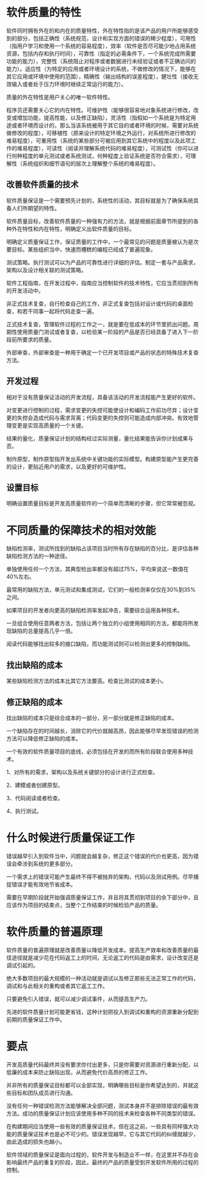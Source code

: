 # 软件质量的特性

软件同时拥有外在的和内在的质量特性，外在特性指的是该产品的用户所能够感受到的部分，包括正确性（系统规范，设计和实现方面的错误的稀少程度），可用性（指用户学习和使用一个系统的容易程度），效率（软件是否尽可能少地占用系统资源，包括内存和执行时间），可靠性（指定的必需条件下，一个系统完成所需要功能的能力），完整性（系统阻止对程序或者数据进行未经验证或者不正确访问的能力）。适应性（为特定的应用或者环境设计的系统，不做修改的情况下，能够在其它应用或环境中使用的范围），精确性（输出结构的误差程度），健壮性（接收无效输入或者处于压力环境时继续正常运行的能力）。

质量的外在特性是用户关心的唯一软件特性。

程序员还需要关心它的内在特性。可维护性（能够很容易地对象系统进行修改，改变或增加功能，提高性能，以及修正缺陷），灵活性（指假如一个系统是为特定用途或者环境而设计的，那么当该系统被用于其它目的或者环境的时候，需要对系统做修改的程度），可移植性（原来设计的特定环境之外运行，对系统所进行修改的难易程度），可重用性（系统的某些部分可被应用到其它系统中的程度以及此项工作的难易程度），可读性（阅读并理解系统代码的难易程度），可测试性（你可以进行何种程度的单元测试或者系统测试，何种程度上验证系统是否符合需求），可理解性（系统组织和细节语句的层次上理解整个系统的难易程度）。

## 改善软件质量的技术

软件质量保证是一个需要预先计划的，系统性的活动，其目标就是为了确保系统具备人们所期望的特性。

软件质量目标，改善软件质量的一种强有力的方法，就是根据前面章节所提到的各种外在特性和内在特性，明确定义出软件质量的目标。

明确定义质量保证工作，保证质量的工作中，一个最常见的问题是质量被认为是次要目标。某些组织当中，快速而槽糕的编程已经成了普遍现象。

测试策略。执行测试可以为产品的可靠性进行详细的评估。制定一套与产品需求，架构以及设计相关联的测试策略。

软件工程指南，在开发过程中，指南应当控制软件的技术特性，它应当贯彻到所有的开发活动中。

非正式技术复查，自行检查自己的工作，非正式复查包括对设计或代码的桌面检查，和若干同事一起将代码走查一遍。

正式技术复查，管理软件过程的工作之一，就是要在低成本的环节里抓出问题。周期性使用质量门测试或者复查，以检验某一阶段的产品是否已经具备了进入下一阶段前所要求的质量。

外部审查，外部审查是一种用于确定一个已开发项目或产品的状态的特殊技术复查方法。

## 开发过程

相对于没有质量保证活动的开发流程，具备该活动的开发流程能产生更好的软件。

对变更进行控制的过程，需求变更的失控可能使设计和编码工作前功尽弃；设计变更的失控会造成代码与需求背离；代码变更的失控则可能造成内部冲突。有效地管理变更是实现高质量的一个关键。

结果的量化，质量保证计划的结构经过实际测量，量化结果能告诉你计划成果与否。

制作原型，制作原型指开发出系统中关键功能的实际模型。构建原型能产生更完善的设计，更贴近用户的需求，以及更好的可维护性。

## 设置目标

明确设置质量目标是开发高质量软件的一个简单而清晰的步骤，但它常常被忽视。

# 不同质量的保障技术的相对效能

缺陷检测率，测试所找到的缺陷占该项目当时所有存在缺陷的百分比，是评估各种缺陷检测方法的一种途径。

单独使用任何一个方法，其典型检出率都没有超过75%，平均来说这一数值在40%左右。

最常用的缺陷方法，单元测试和集成测试，它们的一般检测率仅仅在30%到35%之间。

如果项目的开发者向更高的缺陷检测率发起冲击，需要综合运用各种技术。

一旦组合使用任意两者方法，包括让两个独立的小组使用相同的方法，都能将所发现缺陷的总量提高几乎一倍。

阅读代码能够找出较多的接口缺陷，而功能测试则可以检测出更多的控制缺陷。

## 找出缺陷的成本

某些缺陷检测方法的成本比其它方法要高。检查比测试的成本更小。

## 修正缺陷的成本

找出缺陷的成本只是综合成本的一部分，另一部分就是修正缺陷的成本。

一个缺陷存在的时间越长，消除它的代价就越高昂，因此能够尽早发现错误的检测方法可以降低修正缺陷的成本。

一个有效的软件质量项目的底线，必须包括在开发的而所有阶段联合使用多种技术。

1、对所有的需求，架构以及系统关键部分的设计进行正式检查。

2、建模或者创建原型。

3、代码阅读或者检查。

4、执行测试。

# 什么时候进行质量保证工作

错误越早引入到软件当中，问题就会越复杂，修正这个错误的代价也更高，因为错误会牵涉到系统的更多部分。

一个需求上的错误可能产生最终不得不被抛弃的架构，代码以及测试用例。尽早捕捉错误才能有效地节省成本。

需要在早期阶段就开始强调质量保证工作，并且将其贯彻到项目的余下部分中，且应该作为项目的结束点，当整个工作结束的时候检验产品的质量。

# 软件质量的普遍原理

软件质量的普遍原理就是改善质量以降低开发成本。提高生产效率和改善质量的最佳途径就是减少花在代码返工上的时间，无论返工的代码是由需求，设计改变还是调试引起的。

绝大多数项目的最大规模的一种活动就是调试以及修正那些无法正常工作的代码，调试和与此相关的重构或者其它返工工作。

只要避免引入错误，就可以减少调试事件，从而提高生产力。

先进的软件质量计划可能更省钱，这种计划把投入到调试和重构的资源重新分配到前期的质量保证工作中。

# 要点

开发高质量代码最终并没有要求你付出更多，只是你需要对资源进行重新分配，以低廉的成本来防止缺陷出现，从而避免代价高昂的修正工作。

并非所有的质量保证目标都可以全部实现，明确哪些目标是你希望达到的，并就这些目标和团队成员进行沟通。

没有任何一种错误检测方法能够解决全部问题，测试本身并不是排除错误的最有效方法。成功的质量保证计划应该使用多种不同的技术来检查各种不同类型的错误。

在构建期间应当使用一些有效的质量保证技术，但在这之前，一些具有同样强大功能的质量保证技术也是必不可少的。错误发现越早，它与其它代码的纠缠就越少，由此造成的损失也越小。

软件领域的质量保证是面向过程的，软件开发与制造业不一样，在这里并不存在会影响最终产品的重复的阶段，因此，最终的产品的质量受到开发软件所用的过程的控制。

